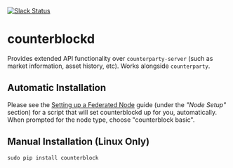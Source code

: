 [![Slack Status](http://slack.counterparty.io/badge.svg)](http://slack.counterparty.io)

counterblockd
==============

Provides extended API functionality over `counterparty-server` (such as market information, asset history, etc).
Works alongside `counterparty`.

Automatic Installation
------------------------

Please see the [Setting up a Federated Node](http://counterparty.io/docs/federated_node/) guide
(under the *"Node Setup"* section) for a script that will set counterblockd up for you, automatically. When prompted
for the node type, choose "counterblock basic".

Manual Installation (Linux Only)
---------------------------------

`sudo pip install counterblock`
